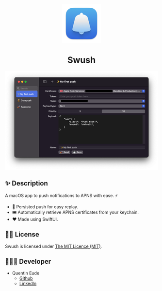 <div align=center><img src="icon.png" align=center height="128"></div>
<h1 align=center>Swush</h1>
<div align=center><img src="screenshot.png" width=600 ></div>

## ✨ Description

A macOS app to push notifications to APNS with ease. ⚡

- 💾 Persisted push for easy replay.
- 🎟️ Automatically retrieve APNS certificates from your keychain.
- ❤️ Made using SwiftUI.

## 🧑‍⚖️ License

Swush is licensed under [The MIT Licence (MIT)](LICENSE).

## 👨🏻‍💻 Developer

- Quentin Eude
  - [Github](https://github.com/qeude)
  - [LinkedIn](https://www.linkedin.com/in/quentineude/)

